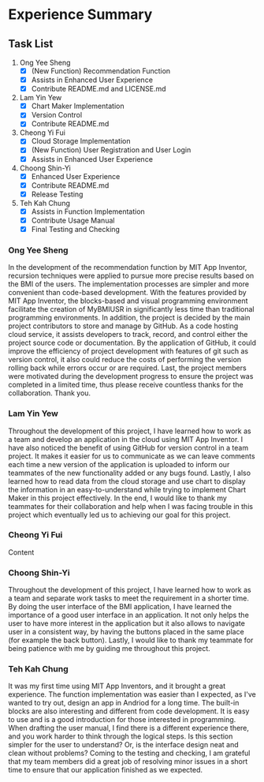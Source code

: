 # Experience Summary

## Task List
1. Ong Yee Sheng
   - [x] (New Function) Recommendation Function
   - [x] Assists in Enhanced User Experience
   - [x] Contribute README.md and LICENSE.md
2. Lam Yin Yew
   - [x] Chart Maker Implementation
   - [x] Version Control
   - [x] Contribute README.md
3. Cheong Yi Fui
   - [x] Cloud Storage Implementation
   - [x] (New Function) User Registration and User Login
   - [x] Assists in Enhanced User Experience
4. Choong Shin-Yi
   - [x] Enhanced User Experience
   - [x] Contribute README.md
   - [x] Release Testing
5. Teh Kah Chung
   - [x] Assists in Function Implementation
   - [x] Contribute Usage Manual
   - [x] Final Testing and Checking

### Ong Yee Sheng
In the development of the recommendation function by MIT App Inventor, recursion techniques were applied to pursue more precise results based on the BMI of the users. The implementation processes are simpler and more convenient than code-based development. With the features provided by MIT App Inventor, the blocks-based and visual programming environment facilitate the creation of MyBMIUSR in significantly less time than traditional programming environments. In addition, the project is decided by the main project contributors to store and manage by GitHub. As a code hosting cloud service, it assists developers to track, record, and control either the project source code or documentation. By the application of GitHub, it could improve the efficiency of project development with features of git such as version control, it also could reduce the costs of performing the version rolling back while errors occur or are required. Last, the project members were motivated during the development progress to ensure the project was completed in a limited time, thus please receive countless thanks for the collaboration. Thank you.

### Lam Yin Yew
Throughout the development of this project, I have learned how to work as a team and develop an application in the cloud using MIT App Inventor. I have also noticed the benefit of using GitHub for version control in a team project. It makes it easier for us to communicate as we can leave comments each time a new version of the application is uploaded to inform our teammates of the new functionality added or any bugs found. Lastly, I also learned how to read data from the cloud storage and use chart to display the information in an easy-to-understand while trying to implement Chart Maker in this project effectively. In the end, I would like to thank my teammates for their collaboration and help when I was facing trouble in this project which eventually led us to achieving our goal for this project.

### Cheong Yi Fui
Content

### Choong Shin-Yi
Throughout the development of this project, I have learned how to work as a team and separate work tasks to meet the requirement in a shorter time. By doing the user interface of the BMI application, I have learned the importance of a good user interface in an application. It not only helps the user to have more interest in the application but it also allows to navigate user in a consistent way, by having the buttons placed in the same place (for example the back button). Lastly, I would like to thank my teammate for being patience with me by guiding me throughout this project.

### Teh Kah Chung
It was my first time using MIT App Inventors, and it brought a great experience. The function implementation was easier than I expected, as I've wanted to try out, design an app in Andriod for a long time. The built-in blocks are also interesting and different from code development. It is easy to use and is a good introduction for those interested in programming. When drafting the user manual, I find there is a different experience there, and you work harder to think through the logical steps. Is this section simpler for the user to understand? Or, is the interface design neat and clean without problems? Coming to the testing and checking, I am grateful that my team members did a great job of resolving minor issues in a short time to ensure that our application finished as we expected.

